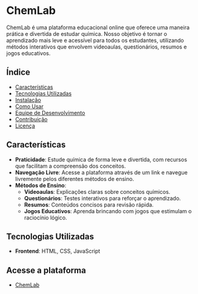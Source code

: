 # ChemLab

ChemLab é uma plataforma educacional online que oferece uma maneira prática e divertida de estudar química. Nosso objetivo é tornar o aprendizado mais leve e acessível para todos os estudantes, utilizando métodos interativos que envolvem videoaulas, questionários, resumos e jogos educativos.

## Índice

- [Características](#características)
- [Tecnologias Utilizadas](#tecnologias-utilizadas)
- [Instalação](#instalação)
- [Como Usar](#como-usar)
- [Equipe de Desenvolvimento](#equipe-de-desenvolvimento)
- [Contribuição](#contribuição)
- [Licença](#licença)

## Características

- **Praticidade**: Estude química de forma leve e divertida, com recursos que facilitam a compreensão dos conceitos.
- **Navegação Livre**: Acesse a plataforma através de um link e navegue livremente pelos diferentes métodos de ensino.
- **Métodos de Ensino**:
  - **Videoaulas**: Explicações claras sobre conceitos químicos.
  - **Questionários**: Testes interativos para reforçar o aprendizado.
  - **Resumos**: Conteúdos concisos para revisão rápida.
  - **Jogos Educativos**: Aprenda brincando com jogos que estimulam o raciocínio lógico.

## Tecnologias Utilizadas

- **Frontend**: HTML, CSS, JavaScript

## Acesse a plataforma

- [ChemLab](https://futura-programadora.github.io/ChemLab/)



